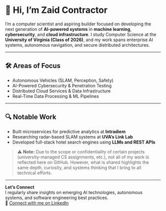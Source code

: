 # 👋 Hi, I’m Zaid Contractor

I’m a computer scientist and aspiring builder focused on developing the next generation of **AI-powered systems** in **machine learning**, **cybersecurity**, and **cloud infrastructure**. I study Computer Science at the **University of Virginia (Class of 2026)**, and my work spans enterprise AI systems, autonomous navigation, and secure distributed architectures.

---

## 🛠️ Areas of Focus

- Autonomous Vehicles (SLAM, Perception, Safety)
- AI-Powered Cybersecurity & Penetration Testing
- Distributed Cloud Services & Data Infrastructure
- Real-Time Data Processing & ML Pipelines

---

## 🔍 Notable Work

- Built microservices for predictive analytics at **Intradiem**
- Researching radar-based SLAM systems at **UVA’s Link Lab**
- Developed full-stack hotel search engines using **LLMs and REST APIs**

> ⚠️ **Note:** Due to the scope or confidentiality of certain projects (university-managed CS assignments, etc.), not all of my work is reflected here on GitHub. However, what is shared highlights the same depth, curiosity, and systems thinking that I bring to all technical efforts.

---

**Let’s Connect**  
I regularly share insights on emerging AI technologies, autonomous systems, and software engineering best practices.  
📎 [Connect with me on LinkedIn](https://www.linkedin.com/in/zaid-contractor/)
